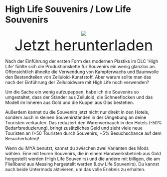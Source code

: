 # High Life Souvenirs / Low Life Souvenirs

<div align=center><img src="_media/Anno1800/mod_banners/souvenirs/banner.png"/></div>

<div align=center><a href="https://github.com/Taludas/GameplayModsCollection/releases/latest/download/HighLifeSouvenirs.zip"> <font size="40">Jetzt herunterladen</font></a></div>

Nach der Einführung der ersten Form des modernen Plastiks im DLC 'High Life' fühlte sich die Produktionskette für Souvenirs ein wenig glanzlos an. Offensichtlich ähnelte die Verwendung von Kampferwachs und Baumwolle den Bestandteilen von Zelluloid-Kunststoff. Aber warum sollte man das nach der Einführung der Zelluloidware mit High Life noch verwenden?

Um die Sache ein wenig aufzupeppen, habe ich die Souvenirs so umgestaltet, dass der Ständer aus Zelluloid, die Schneeflocken und das Modell im Inneren aus Gold und die Kuppel aus Glas bestehen.

Außerdem kannst du die Souvenirs jetzt nicht nur direkt in den Hotels, sondern auch in kleinen Souvenirständen in der Umgebung an deine Touristen verkaufen. Das reduziert den Warenverbauch in den Hotels (-50% Bedarfsreduzierung), bringt zusätzliches Geld und zieht viele neue Touristen an (+50 Touristen durch Souvenirs, +5% Besuchschance auf dem Besucherhafen)!

Wenn du iMYA benutzt, kannst du zwischen zwei Varianten des Mods wählen. Eine mit teuren Souvenirs, die in einem Handwerksbetrieb aus Gold hergestellt werden (High Life Souvenirs) und die andere mit billigen, die am Fließband aus Messing hergestellt werden (Low Life Souvenirs). Du kannst auch beide Untermods aktivieren, um das volle Erlebnis zu erhalten.